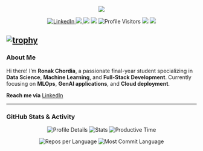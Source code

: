 <p align="center">
  <img src="https://readme-typing-svg.demolab.com/?lines=Hi,+I'm+Ronak+Chordia!;Data+Analyst+%7C+ML+Engineer+%7C+Fullstack+Dev;Welcome+to+my+GitHub+profile!&center=true&width=500&height=45">
</p>

<p align="center">
  <a href="https://www.linkedin.com/in/ronak-chordia/">
    <img src="https://img.shields.io/badge/LinkedIn-Ronak%20Chordia-blue?logo=linkedin&logoColor=white&style=flat-square" alt="LinkedIn" />
  </a>
  <a href="mailto:ronak.m.chordia@gmail.com">
  <img src="https://img.shields.io/badge/Email-ronak.m.chordia@gmail.com-red?style=flat-square&logo=gmail&logoColor=white" />
</a>
  <img src="https://img.shields.io/badge/Location-Chennai,%20India-orange?style=flat-square" />
  <img src="https://img.shields.io/badge/Status-Final%20Year%20Student-success?style=flat-square" />
  <img alt="Profile Visitors" src="https://komarev.com/ghpvc/?username=Ron111104&style=flat-square&color=blue"/>
  <img src="https://img.shields.io/github/followers/Ron111104?label=Followers&style=flat-square" />
  <img src="https://img.shields.io/github/stars/Ron111104?label=Stars&style=flat-square" />
</p>

[![trophy](https://github-profile-trophy.vercel.app/?username=Ron111104&theme=algolia&column=9)](https://github.com/Ron111104)
---

### About Me

Hi there! I’m **Ronak Chordia**, a passionate final-year student specializing in **Data Science**, **Machine Learning**, and **Full-Stack Development**. Currently focusing on **MLOps**, **GenAI applications**, and **Cloud deployment**.
 
**Reach me via** [LinkedIn](https://www.linkedin.com/in/ronak-chordia/)

---

### GitHub Stats & Activity

<p align="center">
  <img src="http://github-profile-summary-cards.vercel.app/api/cards/profile-details?username=Ron111104&theme=algolia" alt="Profile Details" />
  <img src="http://github-profile-summary-cards.vercel.app/api/cards/stats?username=Ron111104&theme=algolia" alt="Stats" />
  <img src="http://github-profile-summary-cards.vercel.app/api/cards/productive-time?username=Ron111104&theme=algolia&utcOffset=8" alt="Productive Time" />
</p>

<p align="center">
  <img src="http://github-profile-summary-cards.vercel.app/api/cards/repos-per-language?username=Ron111104&theme=algolia" alt="Repos per Language" />
  <img src="http://github-profile-summary-cards.vercel.app/api/cards/most-commit-language?username=Ron111104&theme=algolia" alt="Most Commit Language" />
</p>



<!--
**Ron111104/Ron111104** is a ✨ special ✨ repository because its `README.md` (this file) appears on your GitHub profile.

Ideas to extend:
- 🔭 I’m currently working on ...
- 🌱 I’m currently learning ...
- 👯 I’m looking to collaborate on ...
- 🤔 I’m looking for help with ...
- 💬 Ask me about ...
- 📫 How to reach me: ...
- ⚡ Fun fact: ...
-->
